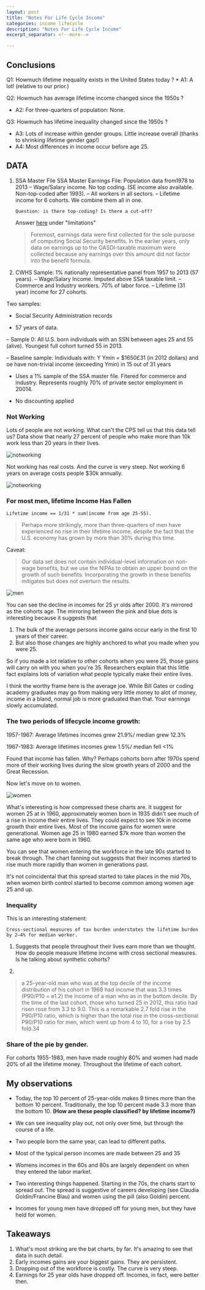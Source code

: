 ```yaml
---
layout: post
title: "Notes For Life Cycle Income"
categories: income lifecycle
description: "Notes For Life Cycle Income"
excerpt_separator: <!--more-->

---
```

## Conclusions
Q1: Howmuch lifetime inequality exists in the United States today ? * A1: A lot! (relative to our prior.)

Q2: Howmuch has average lifetime income changed since the 1950s ? 
* A2: For three-quarters of population: None.

Q3: Howmuch has lifetime inequality changed since the 1950s ?
* A3: Lots of increase within gender groups. Little increase overall (thanks to shrinking lifetime gender gap!)
* A4: Most differences in income occur before age 25. 

## DATA

1. SSA Master File
	SSA Master Earnings File: Population data from1978 to 2013 – Wage/Salary income. No top coding. (SE income also available. Non-top-coded after 1993). – All workers in all 
	sectors. – Lifetime income for 6 cohorts. We combine them all in one.

	`Question: is there top-coding? Is there a cut-off?`

	Answer [here](https://www.ssa.gov/policy/docs/ssb/v69n3/v69n3p29.html) under "limitations"
	> Foremost, earnings data were first collected for the sole purpose of computing Social Security benefits. In the earlier years, only data on earnings up to the OASDI-taxable maximum were collected because any earnings over this amount did not factor into the benefit formula. 

2. CWHS Sample: 
	1% nationally representative panel from 1957 to 2013 (57 years). – Wage/Salary Income. Imputed above SSA taxable limit. – Commerce and Industry workers. 70% of labor force. – Lifetime (31 year) income for 27 cohorts.

Two samples:

- Social Security Administration records

- 57 years of data.

– Sample 0: All U.S. born individuals with an SSN between ages 25 and 55 (alive). Youngest full cohort turned 55 in 2013. 

– Baseline sample: Individuals with: Y Ymin = $1650£31 (in 2012 dollars) and oe have non-trivial income (exceeding Ymin) in 15 out of 31 years

- Uses a 1% sample of the SSA master file. Fitered for commerce and industry. Represents roughly 70% of private sector employment in 20014. 

- No discounting applied

### Not Working
Lots of people are not working. What can't the CPS tell us that this data tell us? Data show that nearly 27 percent of people who make more than 10k work less than 20 years in their lives. 

![notworking]({{site.baseurl}}/imgs/notworking.png)

Not working has real costs. And the curve is very steep. Not working 6 years on average costs people $30k annually.

![notworking]({{site.baseurl}}/imgs/notworking-costs.png)

### For most men, lifetime Income Has Fallen

```Lifetime income == 1/31 * sum(income from age 25-55).``` 

> Perhaps more strikingly, more than three-quarters of men have experienced no rise in their lifetime income, despite the fact that the U.S. economy has grown by more than 30% during this time.

Caveat:
>  Our data set does not contain individual-level information on non-wage benefits, but we use the NIPAs to obtain an upper bound on the growth of such benefits. Incorporating the growth in these benefits mitigates but does not overturn the results.

![men]({{site.baseurl}}/imgs/batchart-men.png)

You can see the decline in incomes for 25 yr olds after 2000. It's mirrored as the cohorts age. The mirroring between the pink and blue dots is interesting because it suggests that 
1. The bulk of the average persons income gains occur early in the first 10 years of their career. 
2. But also those changes are highly anchored to what you made when you were 25. 

So if you made a lot relative to other cohorts when you were 25, those gains will carry on with you when you're 35. Researchers explain that this little fact explains lots of variation what people typically make their entire lives. 

I think the worthy frame here is the average joe. While Bill Gates or coding academy graduates may go from making very little money to alot of money, income in a bland, normal job is more graduated than that. Your earnings slowly accumulated.

### The two periods of lifecycle income growth: 

1957-1967: Average lifetimes incomes grew 21.9%/ median grew 12.3%

1967-1983: Average lifetimes incomes grew 1.5%/ median fell <1%

Found that income has fallen. Why? Perhaps cohorts born after 1970s spend more of their working lives during the slow growth years of 2000 and the Great Recession.


Now let's move on to women.

![women]({{site.baseurl}}/imgs/batchart-women.png)

What's interesting is how compressed these charts are. It suggest for women 25 at in 1960, approximately women born in 1935 didn't see much of a rise in income their entire lives. They could expect to see 10k in income growth their entire lives. Most of the income gains for women were generational. Women age 25 in 1980 earned $7k more than women the same age who were born in 1960. 

You can see that women entering the workforce in the late 90s started to break through. The chart fanning out suggests that their incomes started to rise much more rapidly than women in generations past. 

It's not coincidental that this spread started to take places in the mid 70s, when women birth control started to become common among women age 25 and up.

### Inequality

This is an interesting statement:

``` Cross-sectional measures of tax burden understates the lifetime burden by 2–4% for median worker. ```

1. Suggests that people throughout their lives earn more than we thought. How do people measure lifetime income with cross sectional measures. Is he talking about synthetic cohorts?

2. 
> a 25-year-old man who was at the top decile of the income distribution of his cohort in 1968 had income that was 3.3 times (P90/P10 = e1.2) the income of a man who as in the bottom decile. By the time of the last cohort, those who turned 25 in 2012, this ratio had risen rose from 3.3 to 9.0. This is a remarkable 2.7 fold rise in the P90/P10 ratio, which is higher than the total rise in the cross-sectional P90/P10 ratio for men, which went up from 4 to 10, for a rise by 2.5 fold.34

### Share of the pie by gender. 

For cohorts 1955-1983, men have made roughly 80% and women had made 20% of all the lifetime money. Throughout the lifetime of each cohort. 

## My observations

* Today, the top 10 percent of 25-year-olds makes 9 times more than the bottom 10 percent. Traditionally, the top 10 percent made 3.3 more than the bottom 10. **(How are these people classified? by lifetime income?)**

* We can see inequality play out, not only over time, but through the course of a life. 

* Two people born the same year, can lead to different paths.

* Most of the typical person incomes are made between 25 and 35
* Womens incomes in the 60s and 80s are largely dependent on when they entered the labor market. 
* Two interesting things happened. Starting in the 70s, the charts start to spread out. The spread is suggestive of careers developing (see Claudia Goldin/Francine Blau) and women using the pill (also Goldin)
percent.  
* Incomes for young men have dropped off for young men, but they have held for women.

## Takeaways

1. What's most striking are the bat charts, by far. It's amazing to see that data in such detail. 
2. Early incomes gains are your biggest gains. They are persistent.  
3. Dropping out of the workforce is costly. The curve is very steep. 
4. Earnings for 25 year olds have dropped off. Incomes, in fact, were better then. 



